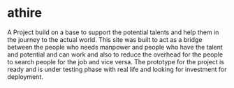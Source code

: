 # athire
A Project build on a base to support the potential talents and help them in the journey to the actual world. This site was built to act as a bridge between the people who needs manpower and people who have the talent and potential and can work and also to reduce the overhead for the people to search people for the job and vice versa. The prototype for the project is ready and is under testing phase with real life and looking for investment for deployment.
